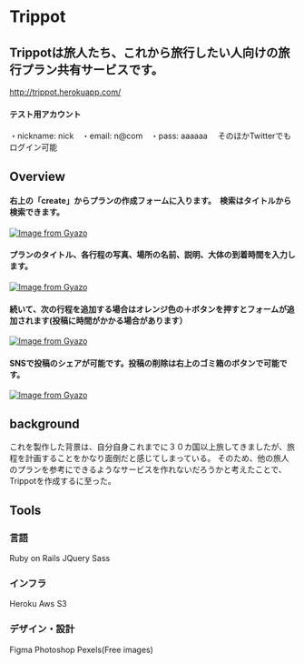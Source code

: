 # Trippot

## Trippotは旅人たち、これから旅行したい人向けの旅行プラン共有サービスです。

http://trippot.herokuapp.com/

#### テスト用アカウント
・nickname: nick　・email: n@com　・pass: aaaaaa　
そのほかTwitterでもログイン可能

## Overview

#### 右上の「create」からプランの作成フォームに入ります。　検索はタイトルから検索できます。
[![Image from Gyazo](https://i.gyazo.com/575c4d049bff28f963d90f0316f58833.jpg)](https://gyazo.com/575c4d049bff28f963d90f0316f58833)

#### プランのタイトル、各行程の写真、場所の名前、説明、大体の到着時間を入力します。
[![Image from Gyazo](https://i.gyazo.com/2164690a7f341d3344b96a838c536063.png)](https://gyazo.com/2164690a7f341d3344b96a838c536063)

#### 続いて、次の行程を追加する場合はオレンジ色の＋ボタンを押すとフォームが追加されます(投稿に時間がかかる場合があります）
[![Image from Gyazo](https://i.gyazo.com/6a4a6e162911f53cabec343734adf362.png)](https://gyazo.com/6a4a6e162911f53cabec343734adf362)

####  SNSで投稿のシェアが可能です。投稿の削除は右上のゴミ箱のボタンで可能です。
[![Image from Gyazo](https://i.gyazo.com/f0504c55791842a2eec818cbe8234d38.jpg)](https://gyazo.com/f0504c55791842a2eec818cbe8234d38)


## background
これを製作した背景は、自分自身これまでに３０カ国以上旅してきましたが、旅程を計画することをかなり面倒だと感じてしまっている。
そのため、他の旅人のプランを参考にできるようなサービスを作れないだろうかと考えたことで、Trippotを作成するに至った。

## Tools
### 言語
Ruby on Rails
JQuery
Sass

### インフラ
Heroku
Aws S3

### デザイン・設計
Figma
Photoshop
Pexels(Free images)




